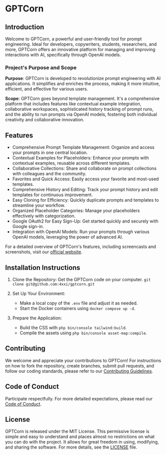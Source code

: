 # GPTCorn

## Introduction

Welcome to GPTCorn, a powerful and user-friendly tool for prompt engineering. Ideal for developers, copywriters,
students, researchers, and more, GPTCorn offers an innovative platform for managing and improving interactions with AI,
specifically through OpenAI models.

### Project's Purpose and Scope

**Purpose**: GPTCorn is developed to revolutionize prompt engineering with AI applications. It simplifies and enriches
the process, making it more intuitive, efficient, and effective for various users.

**Scope**: GPTCorn goes beyond template management. It's a comprehensive platform that includes features like contextual
example integration, collaborative workspaces, sophisticated history tracking of prompt runs, and the ability to run
prompts via OpenAI models, fostering both individual creativity and collaborative innovation.

## Features

- Comprehensive Prompt Template Management: Organize and access your prompts in one central location.
- Contextual Examples for Placeholders: Enhance your prompts with contextual examples, reusable across different
  templates.
- Collaborative Collections: Share and collaborate on prompt collections with colleagues and the community.
- Favorites and Quick Access: Easily access your favorite and most-used templates.
- Comprehensive History and Editing: Track your prompt history and edit templates for continuous improvement.
- Easy Cloning for Efficiency: Quickly duplicate prompts and templates to streamline your workflow.
- Organized Placeholder Categories: Manage your placeholders effectively with categorization.
- Google OAuth2 for Easy Sign-Up: Get started quickly and securely with Google sign-in.
- Integration with OpenAI Models: Run your prompts through various OpenAI models, leveraging the power of advanced AI.

For a detailed overview of GPTCorn's features, including screencasts and screenshots, visit our [official website](https://gptcorn.ai).

## Installation Instructions

1. Clone the Repository: Get the GPTCorn code on your computer.
   `git clone git@github.com:4xxi/gptcorn.git`

2. Set Up Your Environment:
    - Make a local copy of the `.env` file and adjust it as needed.
    - Start the Docker containers using `docker compose up -d`.

3. Prepare the Application:
    - Build the CSS with `php bin/console tailwind:build`.
    - Compile the assets using `php bin/console asset-map:compile`.

## Contributing

We welcome and appreciate your contributions to GPTCorn! For instructions on how to fork the repository, create
branches, submit pull requests, and follow our coding standards, please refer to
our  [Contributing Guidelines](CONTRIBUTING.md).

## Code of Conduct

Participate respectfully. For more detailed expectations, please read our [Code of Conduct](CODE_OF_CONDUCT.md).

## License

GPTCorn is released under the MIT License. This permissive license is simple and easy to understand and places almost no
restrictions on what you can do with the project. It allows for great freedom in using, modifying, and sharing the
software. For more details, see the [LICENSE](LICENSE) file.
